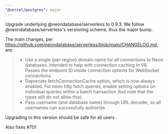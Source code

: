```yaml
---
"@vercel/postgres": major
---
```


Upgrade underlying @neondatabase/serverless to 0.9.3.
We follow @neondatabase/serverless's versioning scheme, thus the major bump.

The main changes, per https://github.com/neondatabase/serverless/blob/main/CHANGELOG.md, are:
> - Use a single (per-region) domain name for all connections to Neon databases. Intended to help with connection caching in V8. Passes the endpoint ID inside connection options for WebSocket connections.
> - Deprecate fetchConnectionCache option, which is now always enabled. For neon http fetch queries, enable setting options on individual queries within a batch transaction (but note that the types still do not allow this).
> - Pass username (and database name) through URL decoder, so all usernames can successfully authorize.

Upgrading to this version should be safe for all users.

Also fixes #701
